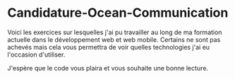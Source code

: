 # Candidature-Ocean-Communication
Voici les exercices sur lesquelles j'ai pu travailler au long de ma formation actuelle dans le développement web et web mobile.
Certains ne sont pas achevés mais cela vous permettra de voir quelles technologies j'ai eu l'occasion d'utiliser.

J'espère que le code vous plaira et vous souhaite une bonne lecture.




